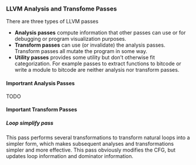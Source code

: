 ### LLVM Analysis and Transfome Passes

There are three types of LLVM passes

* **Analysis passes** compute information that other passes can use or for debugging or program visualization purposes.
* **Transform passes** can use (or invalidate) the analysis passes. Transform passes all mutate the program in some way. 
* **Utility passes** provides some utility but don’t otherwise fit categorization. For example passes to extract functions to bitcode or write a module to bitcode are neither analysis nor transform passes. 

#### Importrant Analysis Passes

TODO



#### Important Transform Passes

##### Loop simplify pass

This pass performs several transformations to transform natural loops into a simpler form, which makes subsequent analyses and transformations simpler and more effective. This pass obviously modifies the CFG, but updates loop information and dominator information.